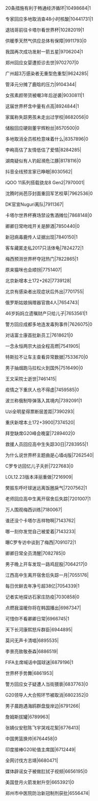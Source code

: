 20条措施有利于畅通经济循环|10498684|1

专家回应多地取消查48小时核酸|10441731|1

退钱哥前往卡塔尔看世界杯|10282019|1

供暖季天然气供应总体有保障|9911793|0

我国再次成功发射一箭五星|9706204|1

郑州回应女婴遭拒诊去世|9702707|0

广州超3万感染者无重型危重型|9624285|

管泽元分摊了鹿晗的压力|9104344|

女孩素颜带货被嘲3年后逆袭|9030811|1

这届世界杯含中量有点高|8924844|1

家属称失踪男孩未走出过学校|8682056|0

储殷回应硬刚董宇辉粉丝|8570500|0

多地取消全员核检意味着什么|8357896|0

李峋高估了友情低估了爱情|8284285|

湖南疑似有人钓起濒危江豚|8178116|0

抖音全线预言家已睁眼|8030562|

iQOO 11系列搭载骁龙8 Gen2|7970001|

沈腾时尚芭莎封面重回军艺校草|7962536|0

DK官宣Nuguri离队|7911367|

卡塔尔世界杯赛场禁设售酒摊位|7868148|0

卿卿日常吻戏开关是醉酒|7850440|0

新冠病毒鹿传人证据出现|7840150|1

客车藏匿走私2017只活体龟|7824272|1

梅西预测世界杯夺冠热门|7822865|1

原来猫咪也会顺拐|7751407|

北京新增本土172+262|7739128|

北京有感染者出现症状后外出|7701755|

俄罗斯姑娘捐赠器官救4人|7654743|

46岁妈妈立遗嘱财产只给儿子|7653561|1

警方回应成都多地连发毒狗事件|7626075|0

对话富士康首批新员工|7618621|0

一念永恒两宗大战全程高燃|7541905|

特斯拉不让车主查看异常数据|7533670|0

男子抽烟跑马拉松火到国外|7516490|0

王文采院士逝世|7461415|

疫情之下重庆人也不得虚|7459585|0

波兰称俄制导弹落入其境内|7392091|1

Uzi全明星得票断层差距|7390293|

重庆新增本土172+3900|7374520|

拜登缺席G20峰会晚宴|7289402|0

救援人员回应高中生失踪30日|7283955|1

为什么说世界杯主题曲是心墙dj版|7262540|

C罗专访回忆儿子夭折|7227683|0

LOL12.23版本泽丽重做|7216909|

樊振东呼吁球迷远离饭圈戾气|7207562|1

老师回应高中生离开宿舍后失踪|7201007|1

万人围观梅西训练|7180067|

谁还没个卡塔尔吉祥物啊|7143762|

哪一刻你发觉自己被爱着|7143233|

曝C罗专访中谈到了梅西|7091072|1

卿卿日常全员清醒|7082785|0

男子晚上开车发现一路鸡屁股|7064217|0

江西高中生离开宿舍后失踪一月|7055176|

每日优鲜去年净亏超38亿|7054339|1

记者实地探访石家庄防疫|7030858|0

点燃我温暖你将在韩国播出|6987347|

可惜你不看卿卿日常|6966745|1

天下长河康熙怒斥群臣|6944895|

莫问无声卡清唱|6895535|

李景亮致敬泰森|6886519|

FIFA主席喊话中国球迷|6879196|1

世界杯手势舞|6861953|

警方回应女子疑遭人当街猥亵|6837763|0

G20领导人大合照环节被取消|6802352|0

男子晨跑遇海鸥群盘旋岸边|6791266|

詹姆斯拔罐|6789963|

张婧仪安慰陈飞宇哭戏花絮|6776413|

中国男篮换帅|6764458|0

印度接棒G20轮值主席国|6712449|

全网讨伐方志靖|6680471|

媒体辟谣女子被做肛拭子视频|6656195|0

美国登月火箭发射升空|6653921|0

郑州市中医院防治新冠制剂获批|6556474|

